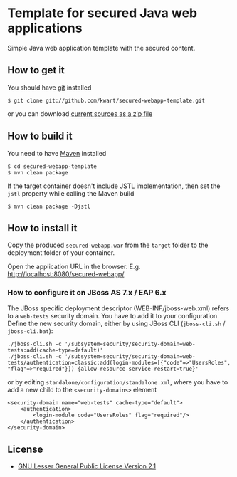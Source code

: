 # Template for secured Java web applications

Simple Java web application template with the secured content.

## How to get it

You should have [git](http://git-scm.com/) installed

	$ git clone git://github.com/kwart/secured-webapp-template.git

or you can download [current sources as a zip file](https://github.com/kwart/secured-webapp-template/archive/master.zip)

## How to build it

You need to have [Maven](http://maven.apache.org/) installed

	$ cd secured-webapp-template
	$ mvn clean package

If the target container doesn't include JSTL implementation, then set the `jstl` property while calling the Maven build

	$ mvn clean package -Djstl

## How to install it

Copy the produced `secured-webapp.war` from the `target` folder to the deployment folder of your container.

Open the application URL in the browser. E.g. [http://localhost:8080/secured-webapp/](http://localhost:8080/secured-webapp/)

### How to configure it on JBoss AS 7.x / EAP 6.x

The JBoss specific deployment descriptor (WEB-INF/jboss-web.xml) refers to a `web-tests` security domain. You have to add it to your configuration.
Define the new security domain, either by using JBoss CLI (`jboss-cli.sh` / `jboss-cli.bat`):

	./jboss-cli.sh -c '/subsystem=security/security-domain=web-tests:add(cache-type=default)'
	./jboss-cli.sh -c '/subsystem=security/security-domain=web-tests/authentication=classic:add(login-modules=[{"code"=>"UsersRoles", "flag"=>"required"}]) {allow-resource-service-restart=true}'

or by editing `standalone/configuration/standalone.xml`, where you have to add a new child to the `<security-domains>` element

	<security-domain name="web-tests" cache-type="default">
		<authentication>
			<login-module code="UsersRoles" flag="required"/>
		</authentication>
	</security-domain>

## License

* [GNU Lesser General Public License Version 2.1](http://www.gnu.org/licenses/lgpl-2.1-standalone.html)

